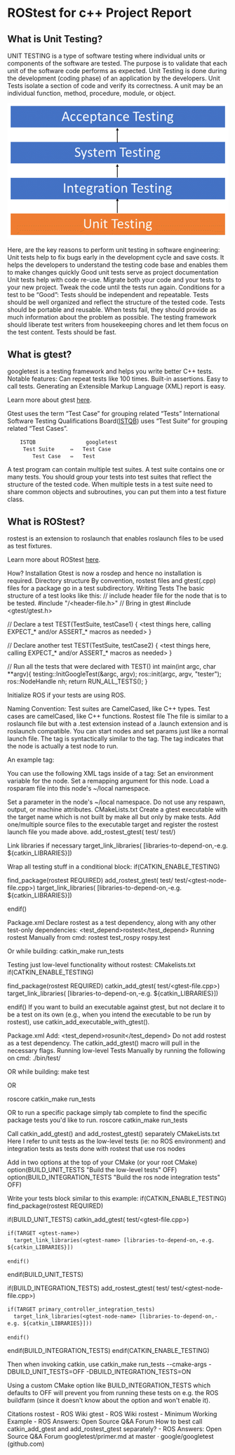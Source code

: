 # ROStest for c++ Project Report

## What is Unit Testing?

UNIT TESTING is a type of software testing where individual units or components of the software are tested. The purpose is to validate that each unit of the software code performs as expected. Unit Testing is done during the development (coding phase) of an application by the developers. Unit Tests isolate a section of code and verify its correctness. A unit may be an individual function, method, procedure, module, or object.


![image](Unit-Testing.png "Unit Testing")


Here, are the key reasons to perform unit testing in software engineering:
Unit tests help to fix bugs early in the development cycle and save costs.
It helps the developers to understand the testing code base and enables them to make changes quickly
Good unit tests serve as project documentation
Unit tests help with code re-use. Migrate both your code and your tests to your new project. Tweak the code until the tests run again.
Conditions for a test to be “Good”:
Tests should be independent and repeatable.
Tests should be well organized and reflect the structure of the tested code.
Tests should be portable and reusable.
When tests fail, they should provide as much information about the problem as possible.
The testing framework should liberate test writers from housekeeping chores and let them focus on the test content.
Tests should be fast.

## What is gtest?

googletest is a testing framework and helps you write better C++ tests.
Notable features:
Can repeat tests like 100 times.
Built-in assertions.
Easy to call tests.
Generating an Extensible Markup Language (XML) report is easy.

Learn more about gtest [here](https://github.com/google/googletest).

Gtest uses the term “Test Case” for grouping related “Tests”
International Software Testing Qualifications Board([ISTQB](http://www.istqb.org/)) uses “Test Suite” for grouping related “Test Cases”.

        ISTQB	             googletest
         Test Suite 	⇔	Test Case
            Test Case 	⇔ 	Test

A test program can contain multiple test suites. A test suite contains one or many tests. You should group your tests into test suites that reflect the structure of the tested code. When multiple tests in a test suite need to share common objects and subroutines, you can put them into a test fixture class.

## What is ROStest?
rostest is an extension to roslaunch that enables roslaunch files to be used as test fixtures.

Learn more about ROStest [here](http://wiki.ros.org/rostest).

How?
Installation
Gtest is now a rosdep and hence no installation is required.
Directory structure
By convention, rostest files and gtest(.cpp) files for a package go in a test subdirectory.
Writing Tests
The basic structure of a test looks like this:
// include header file for the node that is to be tested.
#include "<package-name>/<header-file.h>"
// Bring in gtest
#include <gtest/gtest.h>

// Declare a test
TEST(TestSuite, testCase1)
{
<test things here, calling EXPECT_* and/or ASSERT_* macros as needed>
}

// Declare another test
TEST(TestSuite, testCase2)
{
<test things here, calling EXPECT_* and/or ASSERT_* macros as needed>
}

// Run all the tests that were declared with TEST()
int main(int argc, char **argv){
  testing::InitGoogleTest(&argc, argv);
  ros::init(argc, argv, "tester");
  ros::NodeHandle nh;
  return RUN_ALL_TESTS();
}

Initialize ROS if your tests are using ROS.

Naming Convention:
Test suites are CamelCased, like C++ types.
Test cases are camelCased, like C++ functions.
Rostest file
The file is similar to a roslaunch file but with a .test extension instead of a .launch extension and is roslaunch compatible. You can start nodes and set params just like a normal launch file.
The <test> tag is syntactically similar to the <node> tag. The <test> tag indicates that the node is actually a test node to run.

An example <test> tag:
<launch>

  <test test-name="<gtest-node-name>" pkg="<name-of-the-test-package>" type="<name-of-test-file-.cpp>" time-limit="<optional-time-limit>" args="<optional-pass-arguments-to-test-nodes>" retry="<optional-number-of-times-to-retry-test>" />

</launch>

You can use the following XML tags inside of a <test> tag:
<env>
Set an environment variable for the node.
<remap>
Set a remapping argument for this node.
<rosparam>
Load a rosparam file into this node's ~/local namespace.
<param>
Set a parameter in the node's ~/local namespace.
Do not use any respawn, output, or machine attributes.
CMakeLists.txt
Create a gtest executable with the target name <gtest-node-name> which is not built by make all but only by make tests. Add one/multiple source files to the executable target and register the rostest launch file you made above.
add_rostest_gtest(<gtest-node-name> test/<rostest-launch-file> test/<gtest-node-file.cpp>)

Link libraries if necessary
target_link_libraries(<gtest-node-name> [libraries-to-depend-on,-e.g. ${catkin_LIBRARIES}])

Wrap all testing stuff in a conditional block:
if(CATKIN_ENABLE_TESTING)

  find_package(rostest REQUIRED)
  add_rostest_gtest(<gtest-node-name> test/<rostest-launch-file> test/<gtest-node-file.cpp>)
  target_link_libraries(<gtest-node-name> [libraries-to-depend-on,-e.g. ${catkin_LIBRARIES}])

endif()

Package.xml
Declare rostest as a test dependency, along with any other test-only dependencies:
<test_depend>rostest</test_depend>
Running rostest
Manually from cmd: 
rostest test_rospy rospy.test

Or while building:
catkin_make run_tests

Testing just low-level functionality without rostest:
CMakelists.txt
if(CATKIN_ENABLE_TESTING)

  find_package(rostest REQUIRED)
  catkin_add_gtest(<gtest-name> test/<gtest-file.cpp>)
  target_link_libraries(<gtest-name> [libraries-to-depend-on,-e.g. ${catkin_LIBRARIES}])

endif()
If you want to build an executable against gtest, but not declare it to be a test on its own (e.g., when you intend the executable to be run by rostest), use catkin_add_executable_with_gtest().

Package.xml
Add:
<test_depend>rosunit</test_depend>
Do not add rostest as a test dependency. The catkin_add_gtest() macro will pull in the necessary flags.
Running low-level Tests
Manually by running the following on cmd:
./bin/test/<gtest-name>

OR
while building:
make test

OR

roscore
catkin_make run_tests

OR
to run a specific package simply tab complete to find the specific package tests you'd like to run.
roscore
catkin_make run_tests<TAB><TAB>

Call catkin_add_gtest() and add_rostest_gtest() separately
CMakeLists.txt
Here I refer to unit tests as the low-level tests (ie: no ROS environment) and integration tests as tests done with rostest that use ros nodes

Add in two options at the top of your CMake (or your root CMake)
option(BUILD_UNIT_TESTS "Build the low-level tests" OFF)
option(BUILD_INTEGRATION_TESTS "Build the ros node integration tests" OFF)

Write your tests block similar to this example:
if(CATKIN_ENABLE_TESTING)
  find_package(rostest REQUIRED)

  if(BUILD_UNIT_TESTS)
    catkin_add_gtest(<gtest-name> test/<gtest-file.cpp>)

    if(TARGET <gtest-name>)
      target_link_libraries(<gtest-name> [libraries-to-depend-on,-e.g. ${catkin_LIBRARIES}])

    endif()
  endif(BUILD_UNIT_TESTS)

  if(BUILD_INTEGRATION_TESTS)
    add_rostest_gtest(<gtest-node-name> test/<rostest-launch-file> test/<gtest-node-file.cpp>)

    if(TARGET primary_controller_integration_tests)
      target_link_libraries(<gtest-node-name> [libraries-to-depend-on,-e.g. ${catkin_LIBRARIES}]))

    endif()
  endif(BUILD_INTEGRATION_TESTS)
endif(CATKIN_ENABLE_TESTING)



Then when invoking catkin, use
catkin_make run_tests --cmake-args -DBUILD_UNIT_TESTS=OFF -DBUILD_INTEGRATION_TESTS=ON

Using a custom CMake option like BUILD_INTEGRATION_TESTS which defaults to OFF will prevent you from running these tests on e.g. the ROS buildfarm (since it doesn't know about the option and won't enable it).


Citations
rostest - ROS Wiki
gtest - ROS Wiki
rostest - Minimum Working Example - ROS Answers: Open Source Q&A Forum
How to best call catkin_add_gtest and add_rostest_gtest separately? - ROS Answers: Open Source Q&A Forum
googletest/primer.md at master · google/googletest (github.com)


